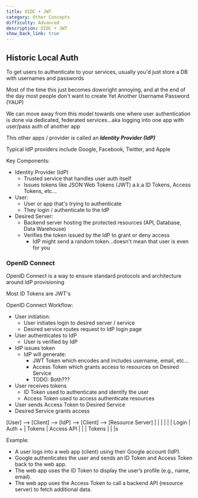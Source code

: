 ```yaml
---
title: OIDC + JWT
category: Other Concepts
difficulty: Advanced
description: OIDC + JWT
show_back_link: true
---
```


## Historic Local Auth
To get users to authenticate to your services, usually you'd just store a DB with usernames and passwords

Most of the time this just becomes downright annoying, and at the end of the day most people don't want to create Yet Another Username Password (YAUP)

We can move away from this model towards one where user authentication is done via dedicated, federated services...aka logging into one app with user/pass auth of another app

This other apps / provider is called an ***Identity Provider (IdP)***

Typical IdP providers include Google, Facebook, Twitter, and Apple

Key Components:
- Identity Provider (IdP)
    - Trusted service that handles user auth itself
    - Issues tokens like JSON Web Tokens (JWT) a.k.a ID Tokens, Access Tokens, etc...
- User:
    - User or app that's trying to authenticate
    - They login / authenticate to the IdP
- Desired Server:
    - Backend server hosting the protected resources (API, Database, Data Warehouse)
    - Verifies the token issued by the IdP to grant or deny access
        - IdP might send a random token...doesn't mean that user is even for you

### OpenID Connect
OpenID Connect is a way to ensure standard protocols and architecture around IdP provisioning

Most ID Tokens are JWT's

OpenID Connect Workflow:
- User initiation:
    - User initiates login to desired server / service
    - Desired service routes request to IdP login page
- User authenticates to IdP
    - User is verified by IdP
- IdP issues token
    - IdP will generate:
        - JWT Token which encodes and includes username, email, etc...
        - Access Token which grants access to resources on Desired Service
        - TODO: Both???
- User receives tokens
    - ID Token used to authenticate and identify the user
    - Access Token used to access authenticate resources
- User sends Access Token to Desired Service
- Desired Service grants access

[User] --> [Client] --> [IdP] --> [Client] --> [Resource Server]
   |            |           |         |             |
   |   Login    |  Auth +   | Tokens  | Access API  |
   |            |  Tokens   |         |             |s

Example:
- A user logs into a web app (client) using their Google account (IdP).
- Google authenticates the user and sends an ID Token and Access Token back to the web app.
- The web app uses the ID Token to display the user’s profile (e.g., name, email).
- The web app uses the Access Token to call a backend API (resource server) to fetch additional data.


